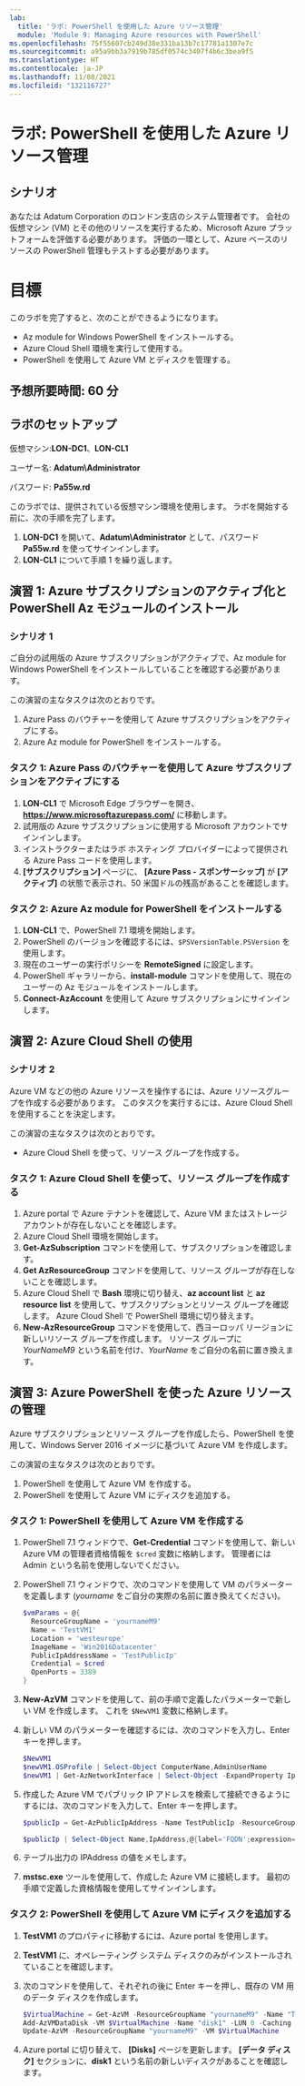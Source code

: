 ```yaml
---
lab:
  title: 'ラボ: PowerShell を使用した Azure リソース管理'
  module: 'Module 9: Managing Azure resources with PowerShell'
ms.openlocfilehash: 75f55607cb249d38e331ba13b7c17781a1307e7c
ms.sourcegitcommit: a95a9bb3a7919b785df0574c3407f4b6c3bea9f5
ms.translationtype: HT
ms.contentlocale: ja-JP
ms.lasthandoff: 11/08/2021
ms.locfileid: "132116727"
---
```

# <a name="lab-azure-resource-management-with-powershell"></a>ラボ: PowerShell を使用した Azure リソース管理

## <a name="scenario"></a>シナリオ

あなたは Adatum Corporation のロンドン支店のシステム管理者です。 会社の仮想マシン (VM) とその他のリソースを実行するため、Microsoft Azure プラットフォームを評価する必要があります。 評価の一環として、Azure ベースのリソースの PowerShell 管理もテストする必要があります。

# <a name="objectives"></a>目標

このラボを完了すると、次のことができるようになります。

- Az module for Windows PowerShell をインストールする。
- Azure Cloud Shell 環境を実行して使用する。
- PowerShell を使用して Azure VM とディスクを管理する。

## <a name="estimated-time-60-minutes"></a>予想所要時間: 60 分

## <a name="lab-setup"></a>ラボのセットアップ

仮想マシン:**LON-DC1**、**LON-CL1**

ユーザー名: **Adatum\\Administrator**

パスワード: **Pa55w.rd**

このラボでは、提供されている仮想マシン環境を使用します。 ラボを開始する前に、次の手順を完了します。

1. **LON-DC1** を開いて、**Adatum\\Administrator** として、パスワード **Pa55w.rd** を使ってサインインします。
1. **LON-CL1** について手順 1 を繰り返します。

## <a name="exercise-1-activating-the-azure-subscription-and-installing-the-powershell-az-module"></a>演習 1: Azure サブスクリプションのアクティブ化と PowerShell Az モジュールのインストール

### <a name="scenario-1"></a>シナリオ 1

ご自分の試用版の Azure サブスクリプションがアクティブで、Az module for Windows PowerShell をインストールしていることを確認する必要があります。

この演習の主なタスクは次のとおりです。

1. Azure Pass のバウチャーを使用して Azure サブスクリプションをアクティブにする。
1. Azure Az module for PowerShell をインストールする。

### <a name="task-1-activate-your-azure-subscription-by-using-azure-pass-voucher"></a>タスク 1: Azure Pass のバウチャーを使用して Azure サブスクリプションをアクティブにする

1. **LON-CL1** で Microsoft Edge ブラウザーを開き、 **https://www.microsoftazurepass.com/** に移動します。
1. 試用版の Azure サブスクリプションに使用する Microsoft アカウントでサインインします。
1. インストラクターまたはラボ ホスティング プロバイダーによって提供される Azure Pass コードを使用します。
1. **[サブスクリプション]** ページに、 **[Azure Pass - スポンサーシップ]** が **[アクティブ]** の状態で表示され、50 米国ドルの残高があることを確認します。

### <a name="task-2-install-the-azure-az-module-for-powershell"></a>タスク 2: Azure Az module for PowerShell をインストールする

1. **LON-CL1** で、PowerShell 7.1 環境を開始します。
1. PowerShell のバージョンを確認するには、`$PSVersionTable.PSVersion` を使用します。
1. 現在のユーザーの実行ポリシーを **RemoteSigned** に設定します。
1. PowerShell ギャラリーから、**install-module** コマンドを使用して、現在のユーザーの Az モジュールをインストールします。
1. **Connect-AzAccount** を使用して Azure サブスクリプションにサインインします。

## <a name="exercise-2-using-azure-cloud-shell"></a>演習 2: Azure Cloud Shell の使用

### <a name="scenario-2"></a>シナリオ 2

Azure VM などの他の Azure リソースを操作するには、Azure リソースグループを作成する必要があります。 このタスクを実行するには、Azure Cloud Shell を使用することを決定します。

この演習の主なタスクは次のとおりです。

- Azure Cloud Shell を使って、リソース グループを作成する。

### <a name="task-1-use-azure-cloud-shell-to-create-a-resource-group"></a>タスク 1: Azure Cloud Shell を使って、リソース グループを作成する

1. Azure portal で Azure テナントを確認して、Azure VM またはストレージ アカウントが存在しないことを確認します。
1. Azure Cloud Shell 環境を開始します。
1. **Get-AzSubscription** コマンドを使用して、サブスクリプションを確認します。
1. **Get AzResourceGroup** コマンドを使用して、リソース グループが存在しないことを確認します。
1. Azure Cloud Shell で **Bash** 環境に切り替え、**az account list** と **az resource list** を使用して、サブスクリプションとリソース グループを確認します。 Azure Cloud Shell で PowerShell 環境に切り替えます。
1. **New-AzResourceGroup** コマンドを使用して、西ヨーロッパ リージョンに新しいリソース グループを作成します。 リソース グループに *YourNameM9* という名前を付け、*YourName* をご自分の名前に置き換えます。

## <a name="exercise-3-managing-azure-resources-with-azure-powershell"></a>演習 3: Azure PowerShell を使った Azure リソースの管理

Azure サブスクリプションとリソース グループを作成したら、PowerShell を使用して、Windows Server 2016 イメージに基づいて Azure VM を作成します。

この演習の主なタスクは次のとおりです。

1. PowerShell を使用して Azure VM を作成する。
1. PowerShell を使用して Azure VM にディスクを追加する。

### <a name="task-1-create-an-azure-vm-by-using-powershell"></a>タスク 1: PowerShell を使用して Azure VM を作成する

1. PowerShell 7.1 ウィンドウで、**Get-Credential** コマンドを使用して、新しい Azure VM の管理者資格情報を `$cred` 変数に格納します。 管理者には Admin という名前を使用しないでください。
1. PowerShell 7.1 ウィンドウで、次のコマンドを使用して VM のパラメーターを定義します (*yourname* をご自分の実際の名前に置き換えてください)。

   ```powershell
   $vmParams = @{
     ResourceGroupName = 'yournameM9'
     Name = 'TestVM1'
     Location = 'westeurope'
     ImageName = 'Win2016Datacenter'
     PublicIpAddressName = 'TestPublicIp'
     Credential = $cred
     OpenPorts = 3389
   }
   ```

1. **New-AzVM** コマンドを使用して、前の手順で定義したパラメーターで新しい VM を作成します。 これを `$NewVM1` 変数に格納します。
1. 新しい VM のパラメーターを確認するには、次のコマンドを入力し、Enter キーを押します。

   ```powershell
   $NewVM1
   $newVM1.OSProfile | Select-Object ComputerName,AdminUserName
   $newVM1 | Get-AzNetworkInterface | Select-Object -ExpandProperty IpConfigurations | Select-Object Name,PrivateIpAddress
   ```

1. 作成した Azure VM でパブリック IP アドレスを検索して接続できるようにするには、次のコマンドを入力して、Enter キーを押します。

   ```powershell
   $publicIp = Get-AzPublicIpAddress -Name TestPublicIp -ResourceGroupName yournameM9
   
   $publicIp | Select-Object Name,IpAddress,@{label='FQDN';expression={$_.DnsSettings.Fqdn}}
   ```

1. テーブル出力の IPAddress の値をメモします。
1. **mstsc.exe** ツールを使用して、作成した Azure VM に接続します。 最初の手順で定義した資格情報を使用してサインインします。

### <a name="task-2-add-a-disk-to-the-azure-vm-by-using-powershell"></a>タスク 2: PowerShell を使用して Azure VM にディスクを追加する

1. **TestVM1** のプロパティに移動するには、Azure portal を使用します。
1. **TestVM1** に、オペレーティング システム ディスクのみがインストールされていることを確認します。
1. 次のコマンドを使用して、それぞれの後に Enter キーを押し、既存の VM 用のデータ ディスクを作成します。

   ```powershell
   $VirtualMachine = Get-AzVM -ResourceGroupName "yournameM9" -Name "TestVM1"
   Add-AzVMDataDisk -VM $VirtualMachine -Name "disk1" -LUN 0 -Caching ReadOnly -DiskSizeinGB 1 -CreateOption Empty
   Update-AzVM -ResourceGroupName "yournameM9" -VM $VirtualMachine
   ```

1. Azure portal に切り替えて、 **[Disks]** ページを更新します。 **[データ ディスク]** セクションに、**disk1** という名前の新しいディスクがあることを確認します。

